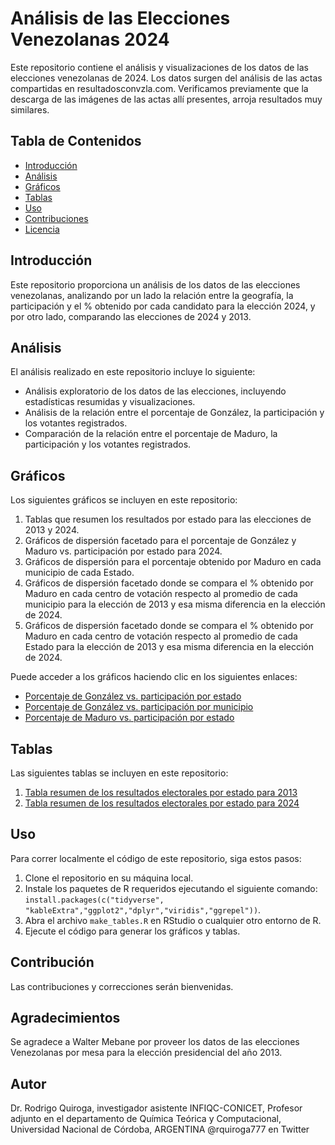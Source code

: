 # Análisis de las Elecciones Venezolanas 2024

Este repositorio contiene el análisis y visualizaciones de los datos de las elecciones venezolanas de 2024. Los datos surgen del análisis de las actas compartidas en
resultadosconvzla.com. Verificamos previamente que la descarga de las imágenes de las actas allí presentes, arroja resultados muy similares.

## Tabla de Contenidos
- [Introducción](#introducción)
- [Análisis](#análisis)
- [Gráficos](#gráficos)
- [Tablas](#tablas)
- [Uso](#uso)
- [Contribuciones](#contribuciones)
- [Licencia](#licencia)

## Introducción

Este repositorio proporciona un análisis de los datos de las elecciones venezolanas, analizando por un lado la relación entre la geografía, la participación y el % obtenido por cada candidato para la elección 2024, y por otro lado, comparando las elecciones de 2024 y 2013.

## Análisis

El análisis realizado en este repositorio incluye lo siguiente:

- Análisis exploratorio de los datos de las elecciones, incluyendo estadísticas resumidas y visualizaciones.
- Análisis de la relación entre el porcentaje de González, la participación y los votantes registrados.
- Comparación de la relación entre el porcentaje de Maduro, la participación y los votantes registrados.

## Gráficos

Los siguientes gráficos se incluyen en este repositorio:

1. Tablas que resumen los resultados por estado para las elecciones de 2013 y 2024.
2. Gráficos de dispersión facetado para el porcentaje de González y Maduro vs. participación por estado para 2024.
3. Gráficos de dispersión para el porcentaje obtenido por Maduro en cada municipio de cada Estado.
4. Gráficos de dispersión facetado donde se compara el % obtenido por Maduro en cada centro de votación respecto al promedio de cada municipio para la elección de 2013 y esa misma diferencia en la elección de 2024.
5. Gráficos de dispersión facetado donde se compara el % obtenido por Maduro en cada centro de votación respecto al promedio de cada Estado para la elección de 2013 y esa misma diferencia en la elección de 2024.

Puede acceder a los gráficos haciendo clic en los siguientes enlaces:

- [Porcentaje de González vs. participación por estado]()
- [Porcentaje de González vs. participación por municipio]()
- [Porcentaje de Maduro vs. participación por estado]()

## Tablas

Las siguientes tablas se incluyen en este repositorio:

1. [Tabla resumen de los resultados electorales por estado para 2013]()
2. [Tabla resumen de los resultados electorales por estado para 2024]()


## Uso

Para correr localmente el código de este repositorio, siga estos pasos:

1. Clone el repositorio en su máquina local.
2. Instale los paquetes de R requeridos ejecutando el siguiente comando: `install.packages(c("tidyverse", "kableExtra","ggplot2","dplyr","viridis","ggrepel"))`.
3. Abra el archivo `make_tables.R` en RStudio o cualquier otro entorno de R.
4. Ejecute el código para generar los gráficos y tablas.

## Contribución

Las contribuciones y correcciones serán bienvenidas.

## Agradecimientos

Se agradece a Walter Mebane por proveer los datos de las elecciones Venezolanas por mesa para la elección presidencial del año 2013.

## Autor

Dr. Rodrigo Quiroga, investigador asistente INFIQC-CONICET, Profesor adjunto en el departamento de Química Teórica y Computacional, Universidad Nacional de Córdoba, ARGENTINA
@rquiroga777 en Twitter
